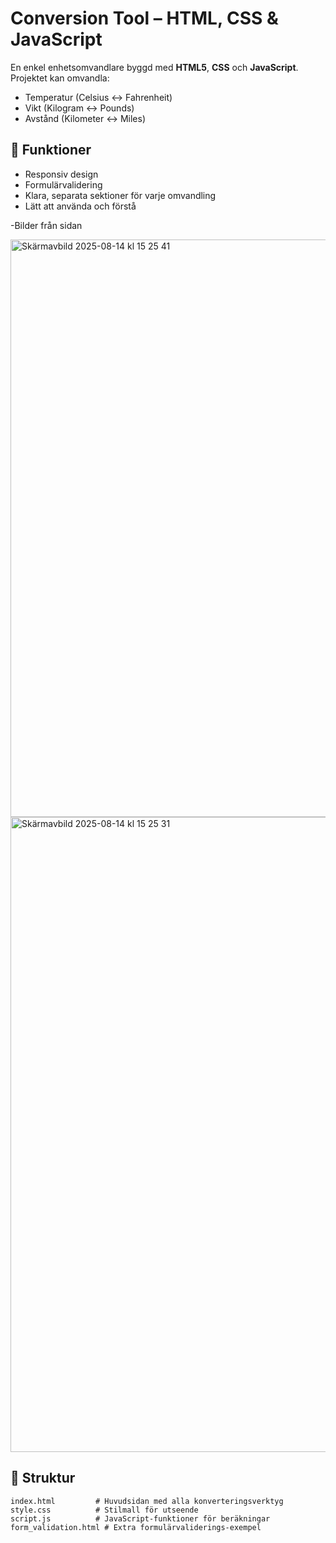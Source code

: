 # Conversion Tool – HTML, CSS & JavaScript

En enkel enhetsomvandlare byggd med **HTML5**, **CSS** och **JavaScript**.  
Projektet kan omvandla:
- Temperatur (Celsius ↔ Fahrenheit)
- Vikt (Kilogram ↔ Pounds)
- Avstånd (Kilometer ↔ Miles)

## 🎯 Funktioner
- Responsiv design
- Formulärvalidering
- Klara, separata sektioner för varje omvandling
- Lätt att använda och förstå

-Bilder från sidan 

<img width="758" height="924" alt="Skärmavbild 2025-08-14 kl  15 25 41" src="https://github.com/user-attachments/assets/3c25c36e-3cb3-421a-906f-5bfb6da14a20" />


<img width="755" height="1016" alt="Skärmavbild 2025-08-14 kl  15 25 31" src="https://github.com/user-attachments/assets/b63ad7e7-a7f4-45e7-8c7c-8d54bb7f64bf" />




## 📂 Struktur
```plaintext
index.html         # Huvudsidan med alla konverteringsverktyg
style.css          # Stilmall för utseende
script.js          # JavaScript-funktioner för beräkningar
form_validation.html # Extra formulärvaliderings-exempel

